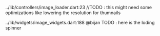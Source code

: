 ../lib/controllers/image_loader.dart:23
//TODO : this might need some optimizations like lowering the resolution for thumnails


../lib/widgets/image_widgets.dart:188
@bijan TODO : here is the loding spinner